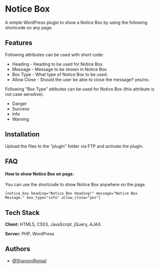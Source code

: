 
# Notice Box

A simple WordPress plugin to show a Notice Box by using the following shortcode on any page.
## Features

Following attributes can be used with short code:

- Heading - Heading to be used for Notice Box.
- Message - Message to be shown in Notice Box.
- Box Type - What type of Notice Box to be used.
- Allow Close - Should the user be able to close the message? yes/no.

Following "Box Type" attibutes can be used for Notice Box (this attribute is not case sensitive).

- Danger
- Success
- Info
- Warning


## Installation

Upload the files to the "plugin" folder via FTP and activate the plugin.
    
## FAQ

#### How to show Notice Box on page.

You can use the shortcode to show Notice Box anywhere on the page.
```
[notice_box heading="Notice Box Heading!" message="Notice Box Message." box_type="info" allow_close="yes"]
```
## Tech Stack

**Client:** HTML5, CSS3, JavaScript, jQuery, AJAX.

**Server:** PHP, WordPress


## Authors

- [@SharoonRomail](https://github.com/SharoonRomail)
